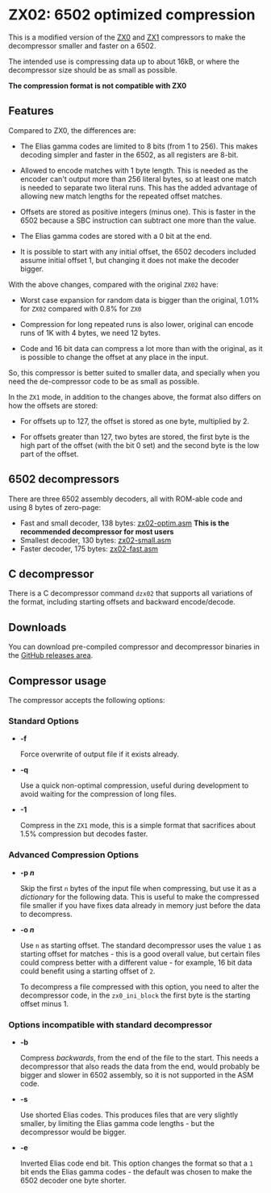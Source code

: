 # ZX02: 6502 optimized compression

This is a modified version of the [ZX0](https://github.com/einar-saukas/ZX0)
and [ZX1](https://github.com/einar-saukas/ZX1) compressors to make the
decompressor smaller and faster on a 6502.

The intended use is compressing data up to about 16kB, or where the
decompressor size should be as small as possible.

**The compression format is not compatible with ZX0**


## Features

Compared to ZX0, the differences are:

* The Elias gamma codes are limited to 8 bits (from 1 to 256). This makes
  decoding simpler and faster in the 6502, as all registers are 8-bit.

* Allowed to encode matches with 1 byte length. This is needed as the encoder
  can't output more than 256 literal bytes, so at least one match is needed to
  separate two literal runs. This has the added advantage of allowing new
  match lengths for the repeated offset matches.

* Offsets are stored as positive integers (minus one). This is faster in the
  6502 because a SBC instruction can subtract one more than the value.

* The Elias gamma codes are stored with a 0 bit at the end.

* It is possible to start with any initial offset, the 6502 decoders included
  assume initial offset 1, but changing it does not make the decoder bigger.

With the above changes, compared with the original `ZX02` have:

* Worst case expansion for random data is bigger than the original, 1.01% for
  `ZX02` compared with 0.8% for `ZX0`

* Compression for long repeated runs is also lower, original can encode runs
  of 1K with 4 bytes, we need 12 bytes.

* Code and 16 bit data can compress a lot more than with the original, as it
  is possible to change the offset at any place in the input.

So, this compressor is better suited to smaller data, and specially when you
need the de-compressor code to be as small as possible.

In the `ZX1` mode, in addition to the changes above, the format also differs on
how the offsets are stored:

 * For offsets up to 127, the offset is stored as one byte, multiplied by 2.

 * For offsets greater than 127, two bytes are stored, the first byte is the
   high part of the offset (with the bit 0 set) and the second byte is the
   low part of the offset.


## 6502 decompressors

There are three 6502 assembly decoders, all with ROM-able code and using 8
bytes of zero-page:

* Fast and small decoder, 138 bytes: [zx02-optim.asm](6502/zx02-optim.asm)
  **This is the recommended decompressor for most users**
* Smallest decoder, 130 bytes: [zx02-small.asm](6502/zx02-small.asm)
* Faster decoder, 175 bytes: [zx02-fast.asm](6502/zx02-fast.asm)


## C decompressor

There is a C decompressor command `dzx02` that supports all variations of the
format, including starting offsets and backward encode/decode.


## Downloads

You can download pre-compiled compressor and decompressor binaries in the
[GitHub releases area](https://github.com/dmsc/zx02/releases/).


## Compressor usage

The compressor accepts the following options:

### Standard Options

* **-f**

  Force overwrite of output file if it exists already.

* **-q**

  Use a quick non-optimal compression, useful during development to avoid
  waiting for the compression of long files.

* **-1**

  Compress in the `ZX1` mode, this is a simple format that sacrifices about
  1.5% compression but decodes faster.


### Advanced Compression Options

* **-p _n_**

  Skip the first `n` bytes of the input file when compressing, but use it as a
  *dictionary* for the following data. This is useful to make the compressed
  file smaller if you have fixes data already in memory just before the data to
  decompress.

* **-o _n_**

  Use `n` as starting offset. The standard decompressor uses the value `1` as
  starting offset for matches - this is a good overall value, but certain files
  could compress better with a different value - for example, 16 bit data could
  benefit using a starting offset of `2`.

  To decompress a file compressed with this option, you need to alter the
  decompressor code, in the `zx0_ini_block` the first byte is the starting
  offset minus 1.


### Options incompatible with standard decompressor

* **-b**

  Compress *backwards*, from the end of the file to the start.  This needs a
  decompressor that also reads the data from the end, would probably be bigger
  and slower in 6502 assembly, so it is not supported in the ASM code.

* **-s**

  Use shorted Elias codes. This produces files that are very slightly smaller,
  by limiting the Elias gamma code lengths - but the decompressor would be
  bigger.

* **-e**

  Inverted Elias code end bit. This option changes the format so that a `1` bit
  ends the Elias gamma codes - the default was chosen to make the 6502 decoder
  one byte shorter.

